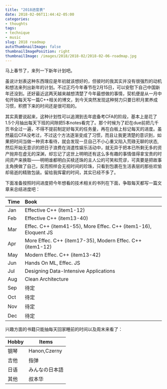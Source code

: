 ```yaml
---
title: "2018进度表"
date: 2018-02-06T11:44:42-05:00
categories:
- thoughts
tags:
- technique
- music
slug: 2018 roadmap
autoThumbnailImage: false
thumbnailImagePosition: right
thumbnailImage: /images/2018/2018-02/2018-02-06-roadmap.jpg
---
```


马上春节了，来列一下新年计划吧。
<!--more-->

虽说计划表这种东西理应是年初就该想好的，但彼时的我其实并没有很强烈的动机和想法来列出新年的计划。不过正巧今年春节在2月15日，可以安慰下自己中国新年还没到。还好最近这两天越来越想清楚了今年最想做的事情，契机便是从一月中旬开始每天写一篇C++相关的博文，到今天突然发现这种努力只要日积月累养成习惯，积攒下来的时间还是很可观的。

其实真要说起来，这种计划性可以追溯到去年底备考CFA的阶段，基本上是花了1.5个月抽出每天下班的间隙把5本notes看完了。那个时候为了赶在due前把几千页书全过一遍，不得不提前制定好每天的任务量，再在白板上标记每天的进度。虽然最后CFA没考过，不过这个方法逐渐变成了习惯，而且让我更清楚的意识到，如果把时间当做一种资本看待，就会发现一旦自己不小心重又陷入荒碌无聊的状态,然后开始无意识的把日子浪费在消遣性娱乐活动中，就无异于把本已所剩无多的资产抛弃在虚无的深渊，却忘记了这世上明明还有这么多有趣的事情值得拿宝贵的时间资产来换取——明明谁都明白买椟还珠的主人公的可笑和荒谬，可真要是把故事主角换做了自己，反而照样会无视时间的珍珠，只看到包裹在生活表层的那些欢愉却易逝的精致包装。留给我挥霍的时间，其实已经不多了。

下面准备按照时间进度把今年想看的技术相关的书列在下面，争取每天都写一篇文章来总结进度吧：

| Time | Book                                                      |
| :----| :-------------------------------------------------------- |
| Jan  | Effective C++ (item1-12)                                  |
| Feb  | Effective C++ (item13-40)                                 |
| Mar  | Effec. C++ (item41-55), More Effec. C++ (item1-16), Eloquent JS|
| Apr  | More Effec. C++ (item17-35), Modern Effec. C++ (item1-12) |
| May  | Modern Effec. C++ (item13-42)                             |
| Jun  | Hands On ML, Effec. JS                                    |
| Jul  | Designing Data-Intensive Applications                     |
| Aug  | Clean Architecture                                        |
| Sep  | 待定                                                      |
| Oct  | 待定                                                      |
| Nov  | 待定                                                      |
| Dec  | 待定                                                      |

兴趣方面的书籍只能抽每天回家睡前的时间以及周末来看了：

| Hobby | Items        |
| ----- | ------------ |
| 钢琴  | Hanon,Czerny |
| 吉他  | 指弹         |
| 日语  | みんなの日本語|
| 其他  | 叔本华       |

